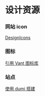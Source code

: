 # 设计资源

### 网站 icon

<a href="https://www.flaticon.com/free-icons/design">DesignIcons<a/>

### 图标

<a href="https://www.iconfont.cn/collections/detail?spm=a313x.7781069.1998910419.d9df05512&cid=31945">引用 Vant 图标库<a/>

### 站点

<a href="https://d.umijs.org/zh-CN">
使用 dumi 搭建<a/>
